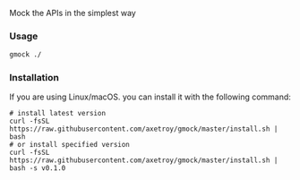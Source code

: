 Mock the APIs in the simplest way


### Usage

```bash
gmock ./
```

### Installation

If you are using Linux/macOS. you can install it with the following command:

```shell
# install latest version
curl -fsSL https://raw.githubusercontent.com/axetroy/gmock/master/install.sh | bash
# or install specified version
curl -fsSL https://raw.githubusercontent.com/axetroy/gmock/master/install.sh | bash -s v0.1.0
```